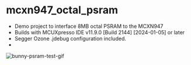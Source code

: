 # mcxn947_octal_psram

- Demo project to interface 8MB octal  PSRAM to the MCXN947
- Builds with MCUXpresso IDE v11.9.0 [Build 2144] [2024-01-05] or later
- Segger Ozone .jdebug configuration included.
- 
![bunny-psram-test-gif](https://github.com/wavenumber-eng/mcxn947_octal_psram/assets/1431437/9f53ab78-6856-454b-a164-238bc946e0f4)
